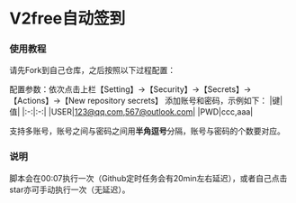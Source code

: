 # V2free自动签到

### 使用教程
请先Fork到自己仓库，之后按照以下过程配置：

配置参数：依次点击上栏【Setting】->【Security】->【Secrets】->【Actions】->【New repository secrets】 添加账号和密码，示例如下：
|键|值|
|:-:|:-:|
|USER|123@qq.com,567@outlook.com|
|PWD|ccc,aaa|

支持多账号，账号之间与密码之间用**半角逗号**分隔，账号与密码的个数要对应。

### 说明
脚本会在00:07执行一次（Github定时任务会有20min左右延迟），或者自己点击star亦可手动执行一次（无延迟）。
